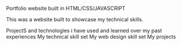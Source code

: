 Portfolio website built in HTML/CSS/JAVASCRIPT

This was a website built to showcase my technical skills.

ProjectS and technologies i have used and learned over my past experiences
My technical skill set
My web design skill set
My projects
